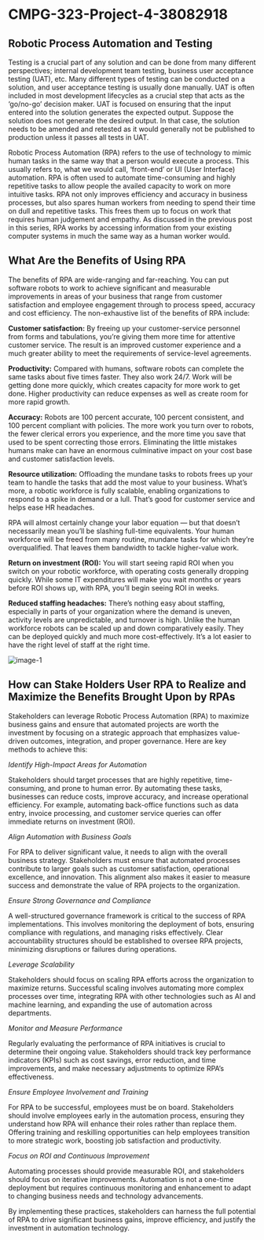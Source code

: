 # CMPG-323-Project-4-38082918

## Robotic Process Automation and Testing
Testing is a crucial part of any solution and can be done from many different perspectives; internal development team testing, business user acceptance testing (UAT), etc. Many different types of testing can be conducted on a solution, and user acceptance testing is usually done manually. UAT is often included in most development lifecycles as a crucial step that acts as the ‘go/no-go’ decision maker. UAT is focused on ensuring that the input entered into the solution generates the expected output. Suppose the solution does not generate the desired output. In that case, the solution needs to be amended and retested as it would generally not be published to production unless it passes all tests in UAT. 

Robotic Process Automation (RPA) refers to the use of technology to mimic human tasks in the same way that a person would execute a process. This usually refers to, what we would call, ‘front-end’ or UI (User Interface) automation. RPA is often used to automate time-consuming and highly repetitive tasks to allow people the availed capacity to work on more intuitive tasks. RPA not only improves efficiency and accuracy in business processes, but also spares human workers from needing to spend their time on dull and repetitive tasks. This frees them up to focus on work that requires human judgement and empathy. As discussed in the previous post in this series, RPA works by accessing information from your existing computer systems in much the same way as a human worker would. 

## What Are the Benefits of Using RPA
The benefits of RPA are wide-ranging and far-reaching. You can put software robots to work to achieve significant and measurable improvements in areas of your business that range from customer satisfaction and employee engagement through to process speed, accuracy and cost efficiency. The non-exhaustive list of the benefits of RPA include:

**Customer satisfaction:** By freeing up your customer-service personnel from forms and tabulations, you’re giving them more time for attentive customer service. The result is an improved customer experience and a much greater ability to meet the requirements of service-level agreements.

**Productivity:** Compared with humans, software robots can complete the same tasks about five times faster. They also work 24/7. Work will be getting done more quickly, which creates capacity for more work to get done. Higher productivity can reduce expenses as well as create room for more rapid growth.

**Accuracy:** Robots are 100 percent accurate, 100 percent consistent, and 100 percent compliant with policies. The more work you turn over to robots, the fewer clerical errors you experience, and the more time you save that used to be spent correcting those errors. Eliminating the little mistakes humans make can have an enormous culminative impact on your cost base and customer satisfaction levels.

**Resource utilization:** Offloading the mundane tasks to robots frees up your team to handle the tasks that add the most value to your business. What’s more, a robotic workforce is fully scalable, enabling organizations to respond to a spike in demand or a lull. That’s good for customer service and helps ease HR headaches.

RPA will almost certainly change your labor equation — but that doesn’t necessarily mean you’ll be slashing full-time equivalents. Your human workforce will be freed from many routine, mundane tasks for which they’re overqualified. That leaves them bandwidth to tackle higher-value work.

**Return on investment (ROI):** You will start seeing rapid ROI when you switch on your robotic workforce, with operating costs generally dropping quickly. While some IT expenditures will make you wait months or years before ROI shows up, with RPA, you’ll begin seeing ROI in weeks.

**Reduced staffing headaches:** There’s nothing easy about staffing, especially in parts of your organization where the demand is uneven, activity levels are unpredictable, and turnover is high. Unlike the human workforce robots can be scaled up and down comparatively easily. They can be deployed quickly and much more cost-effectively. It’s a lot easier to have the right level of staff at the right time.

![image-1](https://github.com/user-attachments/assets/822735ff-c7bd-40f7-a68e-1b7296977087)

## How can Stake Holders User RPA to Realize and Maximize the Benefits Brought Upon by RPAs
Stakeholders can leverage Robotic Process Automation (RPA) to maximize business gains and ensure that automated projects are worth the investment by focusing on a strategic approach that emphasizes value-driven outcomes, integration, and proper governance. Here are key methods to achieve this:

*Identify High-Impact Areas for Automation*

Stakeholders should target processes that are highly repetitive, time-consuming, and prone to human error. By automating these tasks, businesses can reduce costs, improve accuracy, and increase operational efficiency. For example, automating back-office functions such as data entry, invoice processing, and customer service queries can offer immediate returns on investment (ROI).

*Align Automation with Business Goals*

For RPA to deliver significant value, it needs to align with the overall business strategy. Stakeholders must ensure that automated processes contribute to larger goals such as customer satisfaction, operational excellence, and innovation. This alignment also makes it easier to measure success and demonstrate the value of RPA projects to the organization.

*Ensure Strong Governance and Compliance*

A well-structured governance framework is critical to the success of RPA implementations. This involves monitoring the deployment of bots, ensuring compliance with regulations, and managing risks effectively. Clear accountability structures should be established to oversee RPA projects, minimizing disruptions or failures during operations.

*Leverage Scalability*

Stakeholders should focus on scaling RPA efforts across the organization to maximize returns. Successful scaling involves automating more complex processes over time, integrating RPA with other technologies such as AI and machine learning, and expanding the use of automation across departments.

*Monitor and Measure Performance*

Regularly evaluating the performance of RPA initiatives is crucial to determine their ongoing value. Stakeholders should track key performance indicators (KPIs) such as cost savings, error reduction, and time improvements, and make necessary adjustments to optimize RPA’s effectiveness.

*Ensure Employee Involvement and Training*

For RPA to be successful, employees must be on board. Stakeholders should involve employees early in the automation process, ensuring they understand how RPA will enhance their roles rather than replace them. Offering training and reskilling opportunities can help employees transition to more strategic work, boosting job satisfaction and productivity.

*Focus on ROI and Continuous Improvement*

Automating processes should provide measurable ROI, and stakeholders should focus on iterative improvements. Automation is not a one-time deployment but requires continuous monitoring and enhancement to adapt to changing business needs and technology advancements.

By implementing these practices, stakeholders can harness the full potential of RPA to drive significant business gains, improve efficiency, and justify the investment in automation technology.
